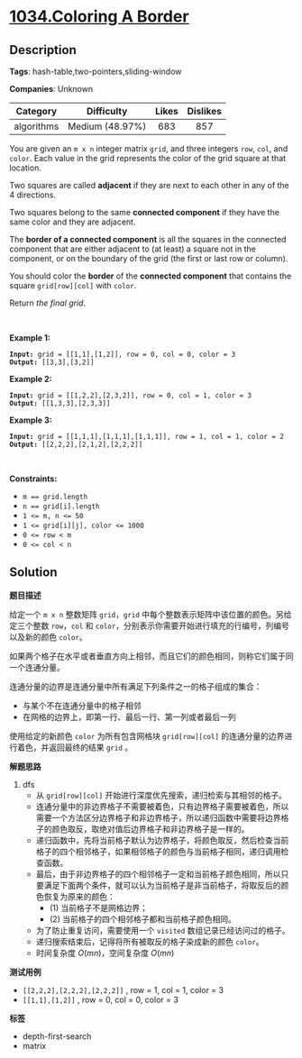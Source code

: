 # [1034.Coloring A Border](https://leetcode.com/problems/coloring-a-border/description/)

## Description

**Tags**: hash-table,two-pointers,sliding-window

**Companies**: Unknown

|  Category  |   Difficulty    | Likes | Dislikes |
| :--------: | :-------------: | :---: | :------: |
| algorithms | Medium (48.97%) |  683  |   857    |

<p>You are given an <code>m x n</code> integer matrix <code>grid</code>, and three integers <code>row</code>, <code>col</code>, and <code>color</code>. Each value in the grid represents the color of the grid square at that location.</p>
<p>Two squares are called <strong>adjacent</strong> if they are next to each other in any of the 4 directions.</p>
<p>Two squares belong to the same <strong>connected component</strong> if they have the same color and they are adjacent.</p>
<p>The <strong>border of a connected component</strong> is all the squares in the connected component that are either adjacent to (at least) a square not in the component, or on the boundary of the grid (the first or last row or column).</p>
<p>You should color the <strong>border</strong> of the <strong>connected component</strong> that contains the square <code>grid[row][col]</code> with <code>color</code>.</p>
<p>Return <em>the final grid</em>.</p>
<p>&nbsp;</p>
<p><strong class="example">Example 1:</strong></p>
<pre><code><strong>Input:</strong> grid = [[1,1],[1,2]], row = 0, col = 0, color = 3
<strong>Output:</strong> [[3,3],[3,2]]</code></pre><p><strong class="example">Example 2:</strong></p>
<pre><code><strong>Input:</strong> grid = [[1,2,2],[2,3,2]], row = 0, col = 1, color = 3
<strong>Output:</strong> [[1,3,3],[2,3,3]]</code></pre><p><strong class="example">Example 3:</strong></p>
<pre><code><strong>Input:</strong> grid = [[1,1,1],[1,1,1],[1,1,1]], row = 1, col = 1, color = 2
<strong>Output:</strong> [[2,2,2],[2,1,2],[2,2,2]]</code></pre>
<p>&nbsp;</p>
<p><strong>Constraints:</strong></p>
<ul>
  <li><code>m == grid.length</code></li>
  <li><code>n == grid[i].length</code></li>
  <li><code>1 &lt;= m, n &lt;= 50</code></li>
  <li><code>1 &lt;= grid[i][j], color &lt;= 1000</code></li>
  <li><code>0 &lt;= row &lt; m</code></li>
  <li><code>0 &lt;= col &lt; n</code></li>
</ul>

## Solution

**题目描述**

给定一个 `m x n` 整数矩阵 `grid`，`grid` 中每个整数表示矩阵中该位置的颜色。另给定三个整数 `row`，`col` 和 `color`，分别表示你需要开始进行填充的行编号，列编号以及新的颜色 `color`。

如果两个格子在水平或者垂直方向上相邻，而且它们的颜色相同，则称它们属于同一个连通分量。

连通分量的边界是连通分量中所有满足下列条件之一的格子组成的集合：

- 与某个不在连通分量中的格子相邻
- 在网格的边界上，即第一行、最后一行、第一列或者最后一列

使用给定的新颜色 `color` 为所有包含网格块 `grid[row][col]` 的连通分量的边界进行着色，并返回最终的结果 `grid` 。

**解题思路**

1. dfs
   - 从 `grid[row][col]` 开始进行深度优先搜索，递归检索与其相邻的格子。
   - 连通分量中的非边界格子不需要被着色，只有边界格子需要被着色，所以需要一个方法区分边界格子和非边界格子，所以递归函数中需要将边界格子的颜色取反，取绝对值后边界格子和非边界格子是一样的。
   - 递归函数中，先将当前格子默认为边界格子，将颜色取反，然后检查当前格子的四个相邻格子，如果相邻格子的颜色与当前格子相同，递归调用检查函数。
   - 最后，由于非边界格子的四个相邻格子一定和当前格子颜色相同，所以只要满足下面两个条件，就可以认为当前格子是非当前格子，将取反后的颜色恢复为原来的颜色：
     - (1) 当前格子不是网格边界；
     - (2) 当前格子的四个相邻格子都和当前格子颜色相同。
   - 为了防止重复访问，需要使用一个 `visited` 数组记录已经访问过的格子。
   - 递归搜索结束后，记得将所有被取反的格子染成新的颜色 `color`。
   - 时间复杂度 $O(mn)$，空间复杂度 $O(mn)$

**测试用例**

- `[[2,2,2],[2,2,2],[2,2,2]]` , row = 1, col = 1, color = 3
- `[[1,1],[1,2]]` , row = 0, col = 0, color = 3

**标签**

- depth-first-search
- matrix
